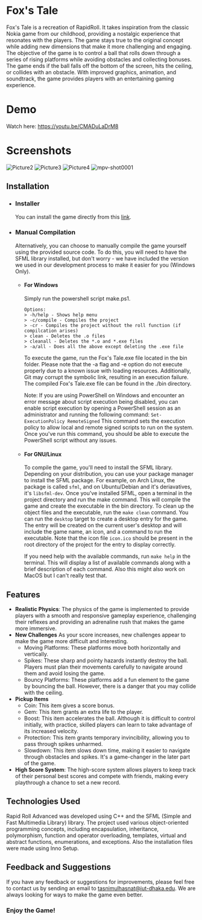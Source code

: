 # Fox's Tale
Fox's Tale is a recreation of RapidRoll. It takes inspiration from the classic Nokia game from our childhood, providing a nostalgic experience that resonates with the players. The game stays true to the original concept while adding new dimensions that make it more challenging and engaging. The objective of the game is to control a ball that rolls down through a series of rising platforms while avoiding obstacles and collecting bonuses. The game ends if the ball falls off the bottom of the screen, hits the ceiling, or collides with an obstacle. With improved graphics, animation, and soundtrack, the game provides players with an entertaining gaming experience.

# Demo
Watch here: https://youtu.be/CMADuLaDrM8

# Screenshots
<img src="https://i.ibb.co/dckjMt2/Picture2.png" alt="Picture2" border="0">
<img src="https://i.ibb.co/GkjnmdT/Picture3.png" alt="Picture3" border="0">
<img src="https://i.ibb.co/d0s7SQh/Picture4.png" alt="Picture4" border="0">
<img src="https://i.ibb.co/zhVFhSR/mpv-shot0001.jpg" alt="mpv-shot0001" border="0"> 

## Installation
- ### **Installer**
    You can install the game directly from this [link](https://github.com/orkhasnat/Foxs-Tale/releases/download/v1.01/Setup.exe).
- ### **Manual Compilation**
    Alternatively, you can choose to manually compile the game yourself using the provided source code. To do this, you will need to have the SFML library installed, but don't worry - we have included the version we used in our development process to make it easier for you (Windows Only).
    - #### **For Windows**
        Simply run the powershell script make.ps1.
        ```
        Options:   
        > -h/help - Shows help menu  
        > -c/compile - Compiles the project  
        > -cr - Compiles the project without the roll function (if compilcation arises)
        > clean - Deletes the .o files  
        > cleanall - Deletes the *.o and *.exe files  
        > -a/all - Does all the above except deleting the .exe file  
        ```
        To execute the game, run the Fox's Tale.exe file located in the bin folder. Please note that the -a flag and -e option do not execute properly due to a known issue with loading resources. Additionally, Git may corrupt the symbolic link, resulting in an execution failure. The compiled Fox's Tale.exe file can be found in the ./bin directory.
        
        Note: If you are using PowerShell on Windows and encounter an error message about script execution being disabled, you can enable script execution by opening a PowerShell session as an administrator and running the following command:
        ```Set-ExecutionPolicy RemoteSigned```
        This command sets the execution policy to allow local and remote signed scripts to run on the system. Once you've run this command, you should be able to execute the PowerShell script without any issues.
    - #### **For GNU/Linux**
        To compile the game, you'll need to install the SFML library. Depending on your distribution, you can use your package manager to install the SFML package. For example, on Arch Linux, the package is called ```sfml```, and on Ubuntu/Debian and it's deriavatives, it's ```libsfml-dev```. Once you've installed SFML, open a terminal in the project directory and run the make command. This will compile the game and create the executable in the bin directory. To clean up the object files and the executable, run the ```make clean``` command.
        You can run the ```desktop``` target to create a desktop entry for the game. The entry will be created on the current user's desktop and will include the game name, an icon, and a command to run the executable. Note that the icon file ```icon.ico``` should be present in the root directory of the project for the entry to display correctly.
        
        If you need help with the available commands, run ```make help``` in the terminal. This will display a list of available commands along with a brief description of each command.
        Also this might also work on MacOS but I can't really test that. 


## Features
- **Realistic Physics**: The physics of the game is implemented to provide players with a smooth and responsive gameplay experience, challenging their reflexes and providing an adrenaline rush that makes the game more immersive.
- **New Challenges**
    As your score increases, new challenges appear to make the game more difficult and interesting.
    - Moving Platforms: These platforms move both horizontally and vertically.
    - Spikes: These sharp and pointy hazards instantly destroy the ball. Players must plan their movements carefully to navigate around them and avoid losing the game.
    - Bouncy Platforms: These platforms add a fun element to the game by bouncing the ball. However, there is a danger that you may collide with the ceiling.
- **Pickup Items**
    - Coin: This item gives a score bonus.
    - Gem: This item grants an extra life to the player.
    - Boost: This item accelerates the ball. Although it is difficult to control initially, with practice, skilled players can learn to take advantage of its increased velocity.
    - Protection: This item grants temporary invincibility, allowing you to pass through spikes unharmed.
    - Slowdown: This item slows down time, making it easier to navigate through obstacles and spikes. It's a game-changer in the later part of the game.
- **High Score System**: The high-score system allows players to keep track of their personal best scores and compete with friends, making every playthrough a chance to set a new record.

## Technologies Used
Rapid Roll Advanced was developed using C++ and the SFML (Simple and Fast Multimedia Library) library. The project used various object-oriented programming concepts, including encapsulation, inheritance, polymorphism, function and operator overloading, templates, virtual and abstract functions, enumerations, and exceptions. Also the installation files were made using Inno Setup.

## Feedback and Suggestions
If you have any feedback or suggestions for improvements, please feel free to contact us by sending an email to tasnimulhasnat@iut-dhaka.edu. We are always looking for ways to make the game even better.

### Enjoy the Game!

